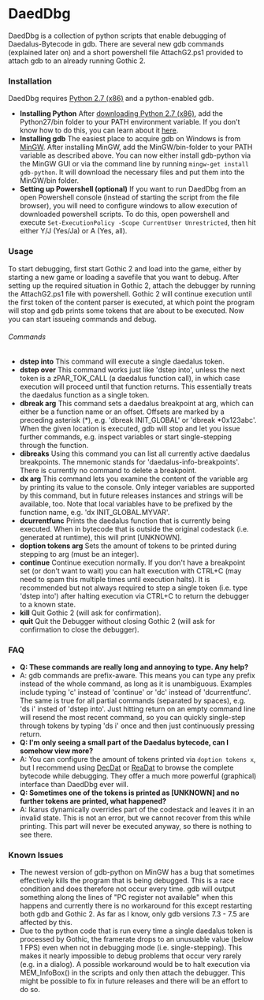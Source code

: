 # DaedDbg
DaedDbg is a collection of python scripts that enable debugging of Daedalus-Bytecode in gdb. There are several new gdb commands (explained later on) and a short powershell file AttachG2.ps1 provided to attach gdb to an already running Gothic 2.

### Installation
DaedDbg requires [Python 2.7 (x86)](https://www.python.org/download/releases/2.7/) and a python-enabled gdb. 
* **Installing Python** After [downloading Python 2.7 (x86)](https://www.python.org/download/releases/2.7/), add the Python27/bin folder to your PATH environment variable. If you don't know how to do this, you can learn about it [here](https://docs.alfresco.com/4.2/tasks/fot-addpath.html).
* **Installing gdb** The easiest place to acquire gdb on Windows is from [MinGW](http://www.mingw.org/). After installing MinGW, add the MinGW/bin-folder to your PATH variable as described above. You can now either install gdb-python via the MinGW GUI or via the command line by running `mingw-get install gdb-python`. It will download the necessary files and put them into the MinGW/bin folder.
* **Setting up Powershell (optional)** If you want to run DaedDbg from an open Powershell console (instead of starting the script from the file browser), you will need to configure windows to allow execution of downloaded powershell scripts. To do this, open powershell and execute `Set-ExecutionPolicy -Scope CurrentUser Unrestricted`, then hit either Y/J (Yes/Ja) or A (Yes, all). 


### Usage
To start debugging, first start Gothic 2 and load into the game, either by starting a new game or loading a savefile that you want to debug. After setting up the required situation in Gothic 2, attach the debugger by running the AttachG2.ps1 file with powershell. Gothic 2 will continue execution until the first token of the content parser is executed, at which point the program will stop and gdb prints some tokens that are about to be executed. Now you can start issueing commands and debug.

###### Commands
* **dstep into** This command will execute a single daedalus token.
* **dstep over** This command works just like 'dstep into', unless the next token is a zPAR_TOK_CALL (a daedalus function call), in which case execution will proceed until that function returns. This essentially treats the daedalus function as a single token.
* **dbreak arg** This command sets a daedalus breakpoint at arg, which can either be a function name or an offset. Offsets are marked by a preceding asterisk (*), e.g. 'dbreak INIT_GLOBAL' or 'dbreak *0x123abc'. When the given location is executed, gdb will stop and let you issue further commands, e.g. inspect variables or start single-stepping through the function. 
* **dibreaks** Using this command you can list all currently active daedalus breakpoints. The mnemonic stands for 'daedalus-info-breakpoints'. There is currently no command to delete a breakpoint. 
* **dx arg** This command lets you examine the content of the variable arg by printing its value to the console. Only integer variables are supported by this command, but in future releases instances and strings will be available, too. Note that local variables have to be prefixed by the function name, e.g. 'dx INIT_GLOBAL.MYVAR'.
* **dcurrentfunc** Prints the daedalus function that is currently being executed. When in bytecode that is outside the original codestack (i.e. generated at runtime), this will print [UNKNOWN].
* **doption tokens arg** Sets the amount of tokens to be printed during stepping to arg (must be an integer). 
* **continue** Continue execution normally. If you don't have a breakpoint set (or don't want to wait) you can halt execution with CTRL+C (may need to spam this multiple times until execution halts). It is recommended but not always required to step a single token (i.e. type 'dstep into') after halting execution via CTRL+C to return the debugger to a known state.
* **kill** Quit Gothic 2 (will ask for confirmation).
* **quit** Quit the Debugger without closing Gothic 2 (will ask for confirmation to close the debugger).

### FAQ
 * **Q: These commands are really long and annoying to type. Any help?**
 * A: gdb commands are prefix-aware. This means you can type any prefix instead of the whole command, as long as it is unambiguous. Examples include typing 'c' instead of 'continue' or 'dc' instead of 'dcurrentfunc'. The same is true for all partial commands (separated by spaces), e.g. 'ds i' insted of 'dstep into'. Just hitting return on an empty command line will resend the most recent command, so you can quickly single-step through tokens by typing 'ds i' once and then just continuously pressing return.
 * **Q: I'm only seeing a small part of the Daedalus bytecode, can I somehow view more?**
 * A: You can configure the amount of tokens printed via `doption tokens x`, but I recommend using [DecDat](https://forum.worldofplayers.de/forum/threads/1151032-Tool-DecDat) or [ReaDat](https://forum.worldofplayers.de/forum/threads/1101745-Tool-ReaDat) to browse the complete bytecode while debugging. They offer a much more powerful (graphical) interface than DaedDbg ever will.
 * **Q: Sometimes one of the tokens is printed as [UNKNOWN] and no further tokens are printed, what happened?**
 * A: Ikarus dynamically overrides part of the codestack and leaves it in an invalid state. This is not an error, but we cannot recover from this while printing. This part will never be executed anyway, so there is nothing to see there.
 


### Known Issues
* The newest version of gdb-python on MinGW has a bug that sometimes effectively kills the program that is being debugged. This is a race condition and does therefore not occur every time. gdb will output something along the lines of "PC register not available" when this happens and currently there is no workaround for this except restarting both gdb and Gothic 2. As far as I know, only gdb versions 7.3 - 7.5 are affected by this.
* Due to the python code that is run every time a single daedalus token is processed by Gothic, the framerate drops to an unusuable value (below 1 FPS) even when not in debugging mode (i.e. single-stepping). This makes it nearly impossible to debug problems that occur very rarely (e.g. in a dialog). A possible workaround would be to halt execution via MEM_InfoBox() in the scripts and only then attach the debugger. This might be possible to fix in future releases and there will be an effort to do so.